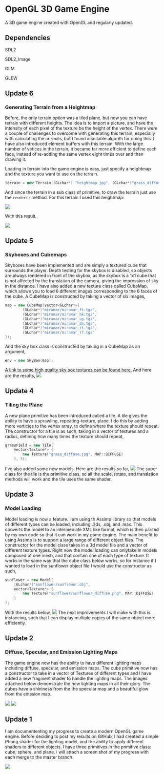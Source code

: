 # OpenGL 3D Game Engine
A 3D game engine created with OpenGL and regularly updated.

## Dependencies
SDL2

SDL2_Image

GLM

GLEW

## Update 6
### Generating Terrain from a Heightmap
Before, the only terrain option was a tiled plane, but now you can have terrain with different heights. The idea is to import a picture, and have the intensity of each pixel of the texture be the height of the vertex. There were a couple of challenges to overcome with generating this terrain, especially with calculating the normals, but I found a suitable algorith for doing this. I have also introduced element buffers with this terrain. With the large number of vetices in the terrain, it became far more efficient to define each face, instead of re-adding the same vertex eight times over and then drawing it.

Loading in terrain into the game engine is easy, just specify a heightmap and the texture you want to use on the terrain.
```cpp
terrain = new Terrain((GLchar*) "heightmap.jpg", (GLchar*)"grass_diffuse.jpg");
```
And since the terrain in a sub class of primitive, to draw the terrain just use the `render()` method. For this terrain I used this heightmap:

<img src="GameEngine/terrain/heightmap.jpg"/>

With this result,

<img src="Examples/update6.png"/>


## Update 5
### Skyboxes and Cubemaps
Skyboxes have been implemented and are simply a textured cube that surrounds the player. Depth testing for the skybox is disabled, so objects are always rendered in front of the skybox, as the skybox is a 1x1 cube that is not affected by the translation of the camera, giving the impression of sky in the distance. I have also added a new texture class called CubeMap, which allows you to load 6 different images corresponding to the 6 faces of the cube. A CubeMap is constructed by taking a vector of six images,
```cpp
map = new CubeMap(vector<GLchar*>{
        (GLchar*)"miramar/miramar_ft.tga",
        (GLchar*)"miramar/miramar_bk.tga",
        (GLchar*)"miramar/miramar_up.tga",
        (GLchar*)"miramar/miramar_dn.tga",
        (GLchar*)"miramar/miramar_rt.tga",
        (GLchar*)"miramar/miramar_lf.tga"
});
```
And the sky box class is constructed by taking in a CubeMap as an argument,
```cpp
env = new SkyBox(map);
```
[A link to some high quality sky box textures can be found here.](http://www.custommapmakers.org/skyboxes.php)
And here are the results,
<img src="Examples/update5.png"/>

## Update 4
### Tiling the Plane
A new plane primitive has been introduced called a tile. A tile gives the ability to have a sprawling, repeating-texture, plane. I do this by adding more verticies to the vertex array, to define where the texture should repeat. The constructor for a tile is as such, taking in a vector of textures and a radius, defining how many times the texture should repeat,

```cpp
grassField = new Tile(
    vector<Texture*> {
        new Texture("grass_diffuse.jpg", MAP::DIFFUSE)
    }, 5);
```
I've also added some new models. Here are the results so far,
<img src="Examples/update4.png"/>
The super class for the tile is the primitive class, so all the scale, rotate, and translation methods will work and the tile uses the same shader.

## Update 3
### Model Loading
Model loading is now a feature. I am using th Assimp library so that models of different types can be loaded, including .3ds, .obj, and .max. This converts the model to an intermediate XML like format, which is then parsed by my own code so that it can work in my game engine. The main benefit to using Assimp is to support a large range of different object files. The constructor for the model class takes in a 3d model file and a vector of different texture types. Right now the model loading can onlytake in models composed of one mesh, and that contain one of each type of texture. It works in the same way that the cube class below works, so for instance if I wanted to load in the sunflower object file I would use the constructor as such,

```cpp
sunflower = new Model(
    (GLchar*)"sunflower/sunflower.obj", 
    vector<Texture*> {
        new Texture("sunflower/sunflower_diffuse.png", MAP::DIFFUSE)
    }
);
```
With the results below,
<img src="Examples/update3.png"/>
The next improvements I will make with this is instancing, such that I can display multiple copies of the same object more efficiently.

## Update 2
### Diffuse, Specular, and Emission Lighting Maps
The game engine now has the ability to have different lighting maps including diffuse, specular, and emission maps. The cube primitive now has a constructor to take in a vector of Textures of different types and I have added a new fragment shader to handle the lighting maps. The images attached below demonstrate the new lighting maps in all their glory. The cubes have a shininess from the the specular map and a beautiful glow from the emssion map.

<img src="Examples/update2_animated.gif"/>
<img src="Examples/update2.png"/>

## Update 1

I am documententing my progress to create a modern OpenGL game engine. Before deciding to post my results on GitHub, I had created a simple Phong shader for the lighting model, and the ability to apply different shaders to different objects. I have three primitives in the primitive class: cube, sphere, and plane. I will attach a screen shot of my progress with each merge to the master branch.

<img src="Examples/update1.png"/>
